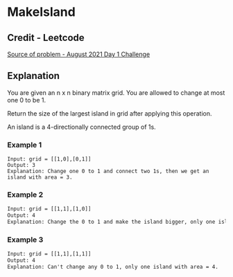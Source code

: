 # MakeIsland

## Credit - Leetcode

[Source of problem - August 2021 Day 1 Challenge](https://leetcode.com/explore/featured/card/august-leetcoding-challenge-2021/613/week-1-august-1st-august-7th/3835/)

## Explanation

You are given an n x n binary matrix grid. You are allowed to change at most one 0 to be 1.

Return the size of the largest island in grid after applying this operation.

An island is a 4-directionally connected group of 1s.

### Example 1

```text
Input: grid = [[1,0],[0,1]]
Output: 3
Explanation: Change one 0 to 1 and connect two 1s, then we get an island with area = 3.
```

### Example 2

```txt
Input: grid = [[1,1],[1,0]]
Output: 4
Explanation: Change the 0 to 1 and make the island bigger, only one island with area = 4.
```

### Example 3

```txt
Input: grid = [[1,1],[1,1]]
Output: 4
Explanation: Can't change any 0 to 1, only one island with area = 4.
```
